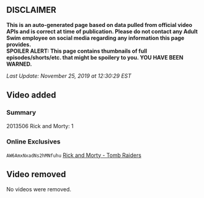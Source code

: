 ## DISCLAIMER
**This is an auto-generated page based on data pulled from official video APIs and is correct at time of publication. Please do not contact any Adult Swim employee on social media regarding any information this page provides.**  
**SPOILER ALERT: This page contains thumbnails of full episodes/shorts/etc. that might be spoilery to you. YOU HAVE BEEN WARNED.**  

_Last Update: November 25, 2019 at 12:30:29 EST_
## Video added
### Summary
2013506 Rick and Morty: 1  
### Online Exclusives
`AW6AmxNxadNs2hMNfuhu` [Rick and Morty - Tomb Raiders](https://www.adultswim.com/videos/rick-and-morty/tomb-raiders)  
## Video removed
No videos were removed.  
